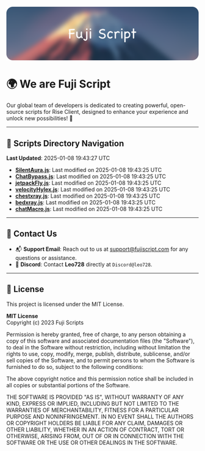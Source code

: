 ![Banner](.github/b.webp)

# 🌍 **We are Fuji Script**

Our global team of developers is dedicated to creating powerful, open-source scripts for Rise Client, designed to enhance your experience and unlock new possibilities! 🌟

---
<!-- SCRIPTS_NAVIGATION_START -->
## 📂 **Scripts Directory Navigation**

**Last Updated**: 2025-01-08 19:43:27 UTC

- **[SilentAura.js](scripts/SilentAura.js)**: Last modified on 2025-01-08 19:43:25 UTC
- **[ChatBypass.js](scripts/ChatBypass.js)**: Last modified on 2025-01-08 19:43:25 UTC
- **[jetpackFly.js](scripts/jetpackFly.js)**: Last modified on 2025-01-08 19:43:25 UTC
- **[velocityHylex.js](scripts/velocityHylex.js)**: Last modified on 2025-01-08 19:43:25 UTC
- **[chestxray.js](scripts/chestxray.js)**: Last modified on 2025-01-08 19:43:25 UTC
- **[bedxray.js](scripts/bedxray.js)**: Last modified on 2025-01-08 19:43:25 UTC
- **[chatMacro.js](scripts/chatMacro.js)**: Last modified on 2025-01-08 19:43:25 UTC

<!-- SCRIPTS_NAVIGATION_END -->

---

## 💬 **Contact Us**  
- 📬 **Support Email**: Reach out to us at [support@fujiscript.com](mailto:support@fujiscript.com) for any questions or assistance.  
- 💬 **Discord**: Contact **Leo728** directly at `Discord@leo728`.

---

## 📜 **License**

This project is licensed under the MIT License.  

**MIT License**  
Copyright (c) 2023 Fuji Scripts  

Permission is hereby granted, free of charge, to any person obtaining a copy of this software and associated documentation files (the "Software"), to deal in the Software without restriction, including without limitation the rights to use, copy, modify, merge, publish, distribute, sublicense, and/or sell copies of the Software, and to permit persons to whom the Software is furnished to do so, subject to the following conditions:  

The above copyright notice and this permission notice shall be included in all copies or substantial portions of the Software.  

THE SOFTWARE IS PROVIDED "AS IS", WITHOUT WARRANTY OF ANY KIND, EXPRESS OR IMPLIED, INCLUDING BUT NOT LIMITED TO THE WARRANTIES OF MERCHANTABILITY, FITNESS FOR A PARTICULAR PURPOSE AND NONINFRINGEMENT. IN NO EVENT SHALL THE AUTHORS OR COPYRIGHT HOLDERS BE LIABLE FOR ANY CLAIM, DAMAGES OR OTHER LIABILITY, WHETHER IN AN ACTION OF CONTRACT, TORT OR OTHERWISE, ARISING FROM, OUT OF OR IN CONNECTION WITH THE SOFTWARE OR THE USE OR OTHER DEALINGS IN THE SOFTWARE.  
